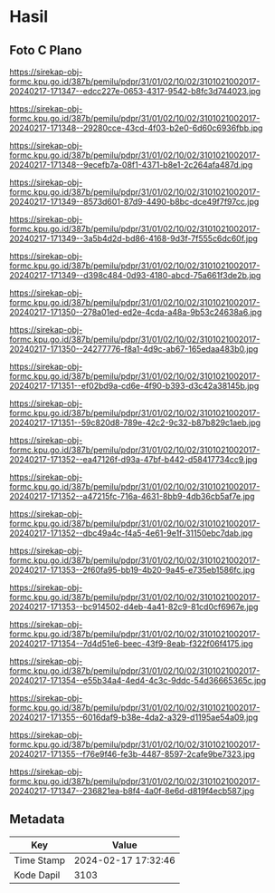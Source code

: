 # Hasil

## Foto C Plano

https://sirekap-obj-formc.kpu.go.id/387b/pemilu/pdpr/31/01/02/10/02/3101021002017-20240217-171347--edcc227e-0653-4317-9542-b8fc3d744023.jpg

https://sirekap-obj-formc.kpu.go.id/387b/pemilu/pdpr/31/01/02/10/02/3101021002017-20240217-171348--29280cce-43cd-4f03-b2e0-6d60c6936fbb.jpg

https://sirekap-obj-formc.kpu.go.id/387b/pemilu/pdpr/31/01/02/10/02/3101021002017-20240217-171348--9ecefb7a-08f1-4371-b8e1-2c264afa487d.jpg

https://sirekap-obj-formc.kpu.go.id/387b/pemilu/pdpr/31/01/02/10/02/3101021002017-20240217-171349--8573d601-87d9-4490-b8bc-dce49f7f97cc.jpg

https://sirekap-obj-formc.kpu.go.id/387b/pemilu/pdpr/31/01/02/10/02/3101021002017-20240217-171349--3a5b4d2d-bd86-4168-9d3f-7f555c6dc60f.jpg

https://sirekap-obj-formc.kpu.go.id/387b/pemilu/pdpr/31/01/02/10/02/3101021002017-20240217-171349--d398c484-0d93-4180-abcd-75a661f3de2b.jpg

https://sirekap-obj-formc.kpu.go.id/387b/pemilu/pdpr/31/01/02/10/02/3101021002017-20240217-171350--278a01ed-ed2e-4cda-a48a-9b53c24638a6.jpg

https://sirekap-obj-formc.kpu.go.id/387b/pemilu/pdpr/31/01/02/10/02/3101021002017-20240217-171350--24277776-f8a1-4d9c-ab67-165edaa483b0.jpg

https://sirekap-obj-formc.kpu.go.id/387b/pemilu/pdpr/31/01/02/10/02/3101021002017-20240217-171351--ef02bd9a-cd6e-4f90-b393-d3c42a38145b.jpg

https://sirekap-obj-formc.kpu.go.id/387b/pemilu/pdpr/31/01/02/10/02/3101021002017-20240217-171351--59c820d8-789e-42c2-9c32-b87b829c1aeb.jpg

https://sirekap-obj-formc.kpu.go.id/387b/pemilu/pdpr/31/01/02/10/02/3101021002017-20240217-171352--ea47126f-d93a-47bf-b442-d58417734cc9.jpg

https://sirekap-obj-formc.kpu.go.id/387b/pemilu/pdpr/31/01/02/10/02/3101021002017-20240217-171352--a47215fc-716a-4631-8bb9-4db36cb5af7e.jpg

https://sirekap-obj-formc.kpu.go.id/387b/pemilu/pdpr/31/01/02/10/02/3101021002017-20240217-171352--dbc49a4c-f4a5-4e61-9e1f-31150ebc7dab.jpg

https://sirekap-obj-formc.kpu.go.id/387b/pemilu/pdpr/31/01/02/10/02/3101021002017-20240217-171353--2f60fa95-bb19-4b20-9a45-e735eb1586fc.jpg

https://sirekap-obj-formc.kpu.go.id/387b/pemilu/pdpr/31/01/02/10/02/3101021002017-20240217-171353--bc914502-d4eb-4a41-82c9-81cd0cf6967e.jpg

https://sirekap-obj-formc.kpu.go.id/387b/pemilu/pdpr/31/01/02/10/02/3101021002017-20240217-171354--7d4d51e6-beec-43f9-8eab-f322f06f4175.jpg

https://sirekap-obj-formc.kpu.go.id/387b/pemilu/pdpr/31/01/02/10/02/3101021002017-20240217-171354--e55b34a4-4ed4-4c3c-9ddc-54d36665365c.jpg

https://sirekap-obj-formc.kpu.go.id/387b/pemilu/pdpr/31/01/02/10/02/3101021002017-20240217-171355--6016daf9-b38e-4da2-a329-d1195ae54a09.jpg

https://sirekap-obj-formc.kpu.go.id/387b/pemilu/pdpr/31/01/02/10/02/3101021002017-20240217-171355--f76e9f46-fe3b-4487-8597-2cafe9be7323.jpg

https://sirekap-obj-formc.kpu.go.id/387b/pemilu/pdpr/31/01/02/10/02/3101021002017-20240217-171347--236821ea-b8f4-4a0f-8e6d-d819f4ecb587.jpg


## Metadata

| Key        | Value               |
| ---------- | ------------------- |
| Time Stamp | 2024-02-17 17:32:46 |
| Kode Dapil | 3103                |



